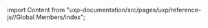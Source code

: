 
import Content from "uxp-documentation/src/pages/uxp/reference-js//Global Members/index";

<Content query="product=xd"/>
